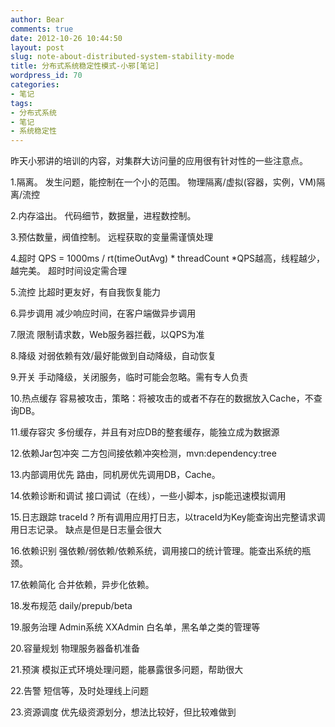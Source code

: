 ```yaml
---
author: Bear
comments: true
date: 2012-10-26 10:44:50
layout: post
slug: note-about-distributed-system-stability-mode
title: 分布式系统稳定性模式-小邪[笔记]
wordpress_id: 70
categories:
- 笔记
tags:
- 分布式系统
- 笔记
- 系统稳定性
---
```


昨天小邪讲的培训的内容，对集群大访问量的应用很有针对性的一些注意点。

1.隔离。
    发生问题，能控制在一个小的范围。
    物理隔离/虚拟(容器，实例，VM)隔离/流控

2.内存溢出。
    代码细节，数据量，进程数控制。

3.预估数量，阀值控制。
    远程获取的变量需谨慎处理

4.超时
    QPS = 1000ms / rt(timeOutAvg) * threadCount 
    *QPS越高，线程越少，越完美。
    超时时间设定需合理

5.流控
    比超时更友好，有自我恢复能力
<!-- more -->

6.异步调用
    减少响应时间，在客户端做异步调用

7.限流
    限制请求数，Web服务器拦截，以QPS为准

8.降级
    对弱依赖有效/最好能做到自动降级，自动恢复

9.开关
    手动降级，关闭服务，临时可能会忽略。需有专人负责

10.热点缓存
    容易被攻击，策略：将被攻击的或者不存在的数据放入Cache，不查询DB。

11.缓存容灾
    多份缓存，并且有对应DB的整套缓存，能独立成为数据源

12.依赖Jar包冲突
    二方包间接依赖冲突检测，mvn:dependency:tree

13.内部调用优先
    路由，同机房优先调用DB，Cache。

14.依赖诊断和调试
    接口调试（在线），一些小脚本，jsp能迅速模拟调用
    
15.日志跟踪
    traceId ? 所有调用应用打日志，以traceId为Key能查询出完整请求调用日志记录。
    缺点是但是日志量会很大

16.依赖识别
    强依赖/弱依赖/依赖系统，调用接口的统计管理。能查出系统的瓶颈。

17.依赖简化
    合并依赖，异步化依赖。

18.发布规范
   daily/prepub/beta

19.服务治理
   Admin系统  XXAdmin 白名单，黑名单之类的管理等

20.容量规划
   物理服务器备机准备

21.预演
   模拟正式环境处理问题，能暴露很多问题，帮助很大

22.告警
   短信等，及时处理线上问题

23.资源调度
    优先级资源划分，想法比较好，但比较难做到












